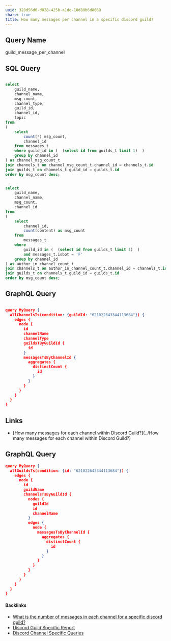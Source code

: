 ```yaml
---
uuid: 320d56d6-d028-425b-a1de-10d80b6d8669
share: true
title: How many messages per channel in a specific discord guild?
---
```

## Query Name

guild_message_per_channel
## SQL Query

``` sql

select
	guild_name,
	channel_name,
	msg_count,
	channel_type,
	guild_id,
	channel_id,
	topic
from 
(
	select
		count(*) msg_count,
		channel_id	
	from messages_t
	where guild_id in (  (select id from guilds_t limit 1)  )
	group by channel_id
) as channel_msg_count_t
join channels_t on channel_msg_count_t.channel_id = channels_t.id
join guilds_t on channels_t.guild_id = guilds_t.id
order by msg_count desc;

```

``` sql

select
	guild_name,
	channel_name,
	msg_count,
	channel_id
from
(
	select
		channel_id,
		count(content) as msg_count
	from
		messages_t
	where
		guild_id in (  (select id from guilds_t limit 1)  )
		and messages_t.isbot = 'F'
	group by channel_id
) as author_in_channel_count_t
join channels_t on author_in_channel_count_t.channel_id = channels_t.id
join guilds_t on channels_t.guild_id = guilds_t.id
order by msg_count desc;

```

## GraphQL Query

``` json

query MyQuery {
  allChannelsTs(condition: {guildId: "621022643344113684"}) {
    edges {
      node {
        id
        channelName
        channelType
        guildsTByGuildId {
          id
        }
        messagesTsByChannelId {
          aggregates {
            distinctCount {
              id
            }
          }
        }
      }
    }
  }
}

```


## Links

* [How many messages for each channel within Discord Guild?](../How many messages for each channel within Discord Guild?)


## GraphQL Query
``` json
query MyQuery {
  allGuildsTs(condition: {id: "621022643344113684"}) {
    edges {
      node {
        id
        guildName
        channelsTsByGuildId {
          nodes {
            guildId
            id
            channelName
          }
          edges {
            node {
              messagesTsByChannelId {
                aggregates {
                  distinctCount {
                    id
                  }
                }
              }
            }
          }
        }
      }
    }
  }
}


```

#### Backlinks

* [What is the number of messages in each channel for a specific discord guild?](/22ff490c-f5af-4dbc-aab9-66cfa4a4697b)
* [Discord Guild Specific Report](/a41f63f6-9eaf-41bb-8e62-e47ffa29cb92)
* [Discord Channel Specific Queries](/eb155f2b-ae94-4602-a9a8-1aa1a40f4b1b)